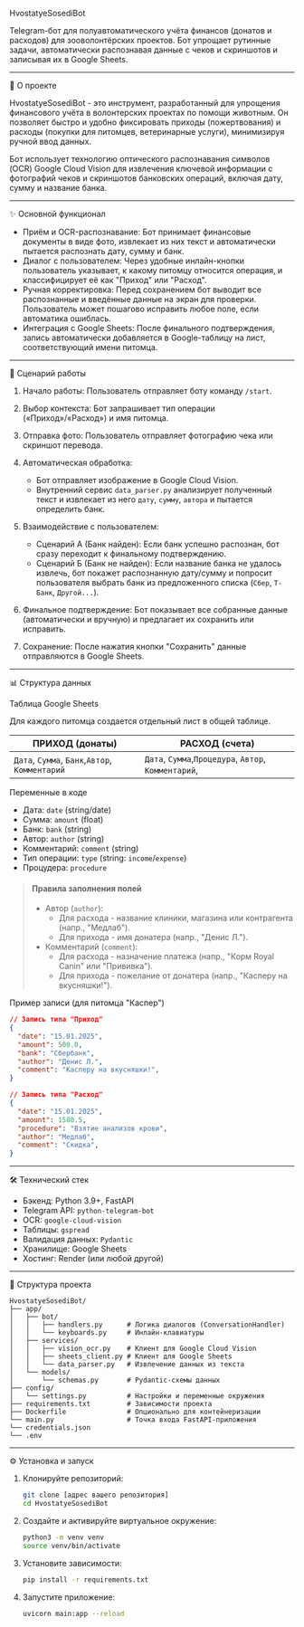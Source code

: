 HvostatyeSosediBot

Telegram-бот для полуавтоматического учёта финансов (донатов и расходов) для зооволонтёрских проектов. Бот упрощает рутинные задачи, автоматически распознавая данные с чеков и скриншотов и записывая их в Google Sheets.

-----

🚀 О проекте

HvostatyeSosediBot - это инструмент, разработанный для упрощения финансового учёта в волонтерских проектах по помощи животным. Он позволяет быстро и удобно фиксировать приходы (пожертвования) и расходы (покупки для питомцев, ветеринарные услуги), минимизируя ручной ввод данных.

Бот использует технологию оптического распознавания символов (OCR) Google Cloud Vision для извлечения ключевой информации с фотографий чеков и скриншотов банковских операций, включая дату, сумму и название банка.

-----

✨ Основной функционал

 * Приём и OCR-распознавание: Бот принимает финансовые документы в виде фото, извлекает из них текст и автоматически пытается распознать дату, сумму и банк.
 * Диалог с пользователем: Через удобные инлайн-кнопки пользователь указывает, к какому питомцу относится операция, и классифицирует её как "Приход" или "Расход".
 * Ручная корректировка: Перед сохранением бот выводит все распознанные и введённые данные на экран для проверки. Пользователь может пошагово исправить любое поле, если автоматика ошиблась.
 * Интеграция с Google Sheets: После финального подтверждения, запись автоматически добавляется в Google-таблицу на лист, соответствующий имени питомца.

-----

🤖 Сценарий работы

1. Начало работы: Пользователь отправляет боту команду `/start`.
2. Выбор контекста: Бот запрашивает тип операции («Приход»/«Расход») и имя питомца.
3. Отправка фото: Пользователь отправляет фотографию чека или скриншот перевода.
4. Автоматическая обработка:
   * Бот отправляет изображение в Google Cloud Vision.
   * Внутренний сервис `data_parser.py` анализирует полученный текст и извлекает из него `дату`, `сумму`, `автора` и пытается определить банк.
5. Взаимодействие с пользователем:
   * Сценарий А (Банк найден): Если банк успешно распознан, бот сразу переходит к финальному подтверждению.
   * Сценарий Б (Банк не найден): Если название банка не удалось извлечь, бот покажет распознанную дату/сумму и попросит пользователя выбрать банк из предложенного списка (`Сбер`, `Т-Банк`, `Другой...`).

6. Финальное подтверждение: Бот показывает все собранные данные (автоматически и вручную) и предлагает их сохранить или исправить.

7. Сохранение: После нажатия кнопки "Сохранить" данные отправляются в Google Sheets.

-----

📊 Структура данных

Таблица Google Sheets

Для каждого питомца создается отдельный лист в общей таблице.

| ПРИХОД (донаты)                                 | РАСХОД (счета)                         |
| ------------------------------------------------| -------------------------------------- |
| `Дата`, `Сумма`, `Банк`,`Автор`, `Комментарий` | `Дата`, `Сумма`,`Процедура`,  `Автор`, `Комментарий`,|

Переменные в коде


 * Дата: `date` (string/date)
 * Сумма: `amount` (float)
 * Банк: `bank` (string)
 * Автор: `author` (string)
 * Комментарий: `comment` (string)
 * Тип операции: `type` (string: `income`/`expense`)
 * Процудера: `procedure`

> #### Правила заполнения полей
>
>   * Автор (`author`):
>       * Для расхода - название клиники, магазина или контрагента (напр., "Медлаб").
>       * Для прихода - имя донатера (напр., "Денис Л.").
>   * Комментарий (`comment`):
>       * Для расхода - назначение платежа (напр., "Корм Royal Canin" или "Прививка").
>       * Для прихода - пожелание от донатера (напр., "Касперу на вкусняшки\!").

Пример записи (для питомца "Каспер")

```json
// Запись типа "Приход"
{
  "date": "15.01.2025",
  "amount": 500.0,
  "bank": "Сбербанк",
  "author": "Денис Л.",
  "comment": "Касперу на вкусняшки!",
}

// Запись типа "Расход"
{
  "date": "15.01.2025",
  "amount": 1580.5,
  "procedure": "Взятие анализов крови",
  "author": "Медлаб",
  "comment": "Скидка",
}
```

-----

🛠 Технический стек

 * Бэкенд: Python 3.9+, FastAPI
 * Telegram API: `python-telegram-bot`
 * OCR: `google-cloud-vision`
 * Таблицы: `gspread`
 * Валидация данных: `Pydantic`
 * Хранилище: Google Sheets
 * Хостинг: Render (или любой другой)

-----

📁 Структура проекта

```
HvostatyeSosediBot/
├── app/
│   ├── bot/
│   │   ├── handlers.py      # Логика диалогов (ConversationHandler)
│   │   └── keyboards.py     # Инлайн-клавиатуры
│   ├── services/
│   │   ├── vision_ocr.py    # Клиент для Google Cloud Vision
│   │   ├── sheets_client.py # Клиент для Google Sheets
│   │   └── data_parser.py   # Извлечение данных из текста
│   └── models/
│       └── schemas.py       # Pydantic-схемы данных
├── config/
│   └── settings.py          # Настройки и переменные окружения
├── requirements.txt         # Зависимости проекта
├── Dockerfile               # Опционально для контейнеризации
└── main.py                  # Точка входа FastAPI-приложения
└── credentials.json
└── .env
```

-----

⚙️ Установка и запуск

1. Клонируйте репозиторий:

    ```bash
    git clone [адрес вашего репозитория]
    cd HvostatyeSosediBot
    ```

2. Создайте и активируйте виртуальное окружение:

    ```bash
    python3 -m venv venv
    source venv/bin/activate
    ```

3. Установите зависимости:

    ```bash
    pip install -r requirements.txt
    ```

4. Запустите приложение:

    ```bash
    uvicorn main:app --reload
    ```